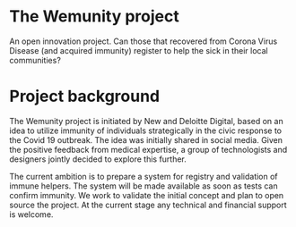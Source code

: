 # The Wemunity project 
An open innovation project. Can those that recovered from Corona Virus Disease (and acquired immunity) register to help the sick in their local communities? 

# Project background

The Wemunity project is initiated by New and Deloitte Digital, based on an idea to utilize immunity of individuals strategically in the civic response to the Covid 19 outbreak. The idea was initially shared in social media. Given the positive feedback from medical expertise, a group of technologists and designers jointly decided to explore this further. 

The current ambition is to prepare a system for registry and validation of immune helpers. The system will be made available as soon as tests can confirm immunity. We work to validate the initial concept and plan to open source the project. At the current stage any technical and financial support is welcome.
